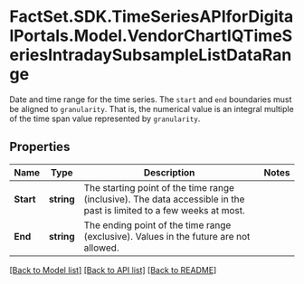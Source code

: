 # FactSet.SDK.TimeSeriesAPIforDigitalPortals.Model.VendorChartIQTimeSeriesIntradaySubsampleListDataRange
Date and time range for the time series. The `start` and `end` boundaries must be aligned to `granularity`. That is, the numerical value is an integral multiple of the time span value represented by `granularity`.

## Properties

Name | Type | Description | Notes
------------ | ------------- | ------------- | -------------
**Start** | **string** | The starting point of the time range (inclusive). The data accessible in the past is limited to a few weeks at most. | 
**End** | **string** | The ending point of the time range (exclusive). Values in the future are not allowed. | 

[[Back to Model list]](../README.md#documentation-for-models) [[Back to API list]](../README.md#documentation-for-api-endpoints) [[Back to README]](../README.md)

